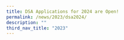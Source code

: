 ```yaml
---
title: DSA Applications for 2024 are Open!
permalink: /news/2023/dsa2024/
description: ""
third_nav_title: "2023"
---
```

